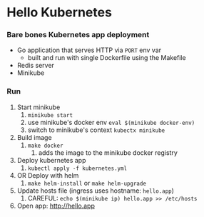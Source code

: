 # Hello Kubernetes
### Bare bones Kubernetes app deployment
- Go application that serves HTTP via `PORT` env var
  - built and run with single Dockerfile using the Makefile
- Redis server
- Minikube

### Run
1. Start minikube
   1. `minikube start`
   2. use minikube's docker env `eval $(minikube docker-env)`
   2. switch to minikube's context `kubectx minikube`
2. Build image
   1. `make docker`
      1. adds the image to the minikube docker registry
3. Deploy kubernetes app
   1. `kubectl apply -f kubernetes.yml`
3. OR Deploy with helm
   1. `make helm-install` or `make helm-upgrade`
4. Update hosts file (ingress uses hostname: `hello.app`)
   1. CAREFUL: `echo $(minikube ip) hello.app >> /etc/hosts` 
5. Open app: http://hello.app
